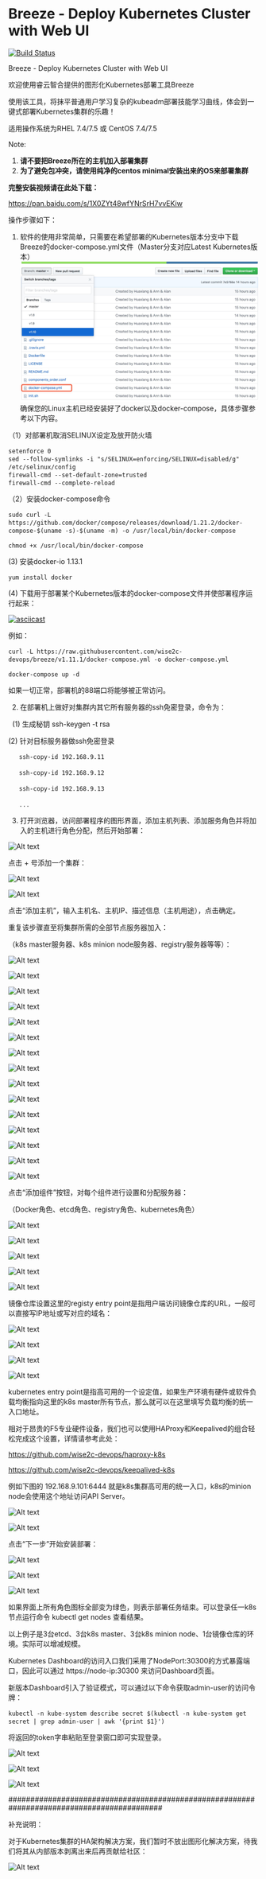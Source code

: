# Breeze - Deploy Kubernetes Cluster with Web UI
[![Build Status](https://travis-ci.org/wise2c-devops/breeze.svg?branch=master)](https://travis-ci.org/wise2c-devops/breeze)

Breeze - Deploy Kubernetes Cluster with Web UI

欢迎使用睿云智合提供的图形化Kubernetes部署工具Breeze

使用该工具，将抹平普通用户学习复杂的kubeadm部署技能学习曲线，体会到一键式部署Kubernetes集群的乐趣！

适用操作系统为RHEL 7.4/7.5 或 CentOS 7.4/7.5

Note:
1. **请不要把Breeze所在的主机加入部署集群**
2. **为了避免包冲突，请使用纯净的centos minimal安装出来的OS来部署集群**

**完整安装视频请在此处下载：**

https://pan.baidu.com/s/1X0ZYt48wfYNrSrH7vvEKiw

操作步骤如下：

1. 软件的使用非常简单，只需要在希望部署的Kubernetes版本分支中下载Breeze的docker-compose.yml文件（Master分支对应Latest Kubernetes版本）
![Alt](./manual/KubernetesDeployUI-037.png)
确保您的Linux主机已经安装好了docker以及docker-compose，具体步骤参考以下内容。

（1）对部署机取消SELINUX设定及放开防火墙

```
setenforce 0
sed --follow-symlinks -i "s/SELINUX=enforcing/SELINUX=disabled/g" /etc/selinux/config
firewall-cmd --set-default-zone=trusted
firewall-cmd --complete-reload
```

（2）安装docker-compose命令

```
sudo curl -L https://github.com/docker/compose/releases/download/1.21.2/docker-compose-$(uname -s)-$(uname -m) -o /usr/local/bin/docker-compose
```

```
chmod +x /usr/local/bin/docker-compose
```

(3) 安装docker-io 1.13.1

```
yum install docker
```

(4) 下载用于部署某个Kubernetes版本的docker-compose文件并使部署程序运行起来：

[![asciicast](https://asciinema.org/a/vFYiMG3ptzdYPkS68rcuj4AKK.png)](https://asciinema.org/a/vFYiMG3ptzdYPkS68rcuj4AKK)

例如：

```
curl -L https://raw.githubusercontent.com/wise2c-devops/breeze/v1.11.1/docker-compose.yml -o docker-compose.yml
```

```
docker-compose up -d
```

如果一切正常，部署机的88端口将能够被正常访问。

2. 在部署机上做好对集群内其它所有服务器的ssh免密登录，命令为：

   (1) 生成秘钥 ssh-keygen -t rsa
   
   (2) 针对目标服务器做ssh免密登录
   
       ssh-copy-id 192.168.9.11
       
       ssh-copy-id 192.168.9.12
       
       ssh-copy-id 192.168.9.13
       
       ...

3. 打开浏览器，访问部署程序的图形界面，添加主机列表、添加服务角色并将加入的主机进行角色分配，然后开始部署：

![Alt text](https://github.com/wise2c-devops/playbook/raw/master/manual/KubernetesDeployUI-001.png)

点击 + 号添加一个集群：

![Alt text](https://github.com/wise2c-devops/playbook/raw/master/manual/KubernetesDeployUI-002.png)

![Alt text](https://github.com/wise2c-devops/playbook/raw/master/manual/KubernetesDeployUI-003.png)

点击“添加主机”，输入主机名、主机IP、描述信息（主机用途），点击确定。

重复该步骤直至将集群所需的全部节点服务器加入：

（k8s master服务器、k8s minion node服务器、registry服务器等等）：

![Alt text](https://github.com/wise2c-devops/playbook/raw/master/manual/KubernetesDeployUI-004.png)

![Alt text](https://github.com/wise2c-devops/playbook/raw/master/manual/KubernetesDeployUI-005.png)

![Alt text](https://github.com/wise2c-devops/playbook/raw/master/manual/KubernetesDeployUI-006.png)

![Alt text](https://github.com/wise2c-devops/playbook/raw/master/manual/KubernetesDeployUI-007.png)

![Alt text](https://github.com/wise2c-devops/playbook/raw/master/manual/KubernetesDeployUI-008.png)

![Alt text](https://github.com/wise2c-devops/playbook/raw/master/manual/KubernetesDeployUI-009.png)

![Alt text](https://github.com/wise2c-devops/playbook/raw/master/manual/KubernetesDeployUI-010.png)

![Alt text](https://github.com/wise2c-devops/playbook/raw/master/manual/KubernetesDeployUI-011.png)

![Alt text](https://github.com/wise2c-devops/playbook/raw/master/manual/KubernetesDeployUI-012.png)

![Alt text](https://github.com/wise2c-devops/playbook/raw/master/manual/KubernetesDeployUI-013.png)

![Alt text](https://github.com/wise2c-devops/playbook/raw/master/manual/KubernetesDeployUI-014.png)

![Alt text](https://github.com/wise2c-devops/playbook/raw/master/manual/KubernetesDeployUI-015.png)

![Alt text](https://github.com/wise2c-devops/playbook/raw/master/manual/KubernetesDeployUI-016.png)

![Alt text](https://github.com/wise2c-devops/playbook/raw/master/manual/KubernetesDeployUI-017.png)

![Alt text](https://github.com/wise2c-devops/playbook/raw/master/manual/KubernetesDeployUI-018.png)

点击“添加组件”按钮，对每个组件进行设置和分配服务器：

（Docker角色、etcd角色、registry角色、kubernetes角色）

![Alt text](https://github.com/wise2c-devops/playbook/raw/master/manual/KubernetesDeployUI-019.png)

![Alt text](https://github.com/wise2c-devops/playbook/raw/master/manual/KubernetesDeployUI-020.png)

![Alt text](https://github.com/wise2c-devops/playbook/raw/master/manual/KubernetesDeployUI-021.png)

![Alt text](https://github.com/wise2c-devops/playbook/raw/master/manual/KubernetesDeployUI-022.png)

![Alt text](https://github.com/wise2c-devops/playbook/raw/master/manual/KubernetesDeployUI-023.png)

镜像仓库设置这里的registy entry point是指用户端访问镜像仓库的URL，一般可以直接写IP地址或写对应的域名：

![Alt text](https://github.com/wise2c-devops/playbook/raw/master/manual/KubernetesDeployUI-024.png)

![Alt text](https://github.com/wise2c-devops/playbook/raw/master/manual/KubernetesDeployUI-025.png)

![Alt text](https://github.com/wise2c-devops/playbook/raw/master/manual/KubernetesDeployUI-026.png)

![Alt text](https://github.com/wise2c-devops/playbook/raw/master/manual/KubernetesDeployUI-027.png)

kubernetes entry point是指高可用的一个设定值，如果生产环境有硬件或软件负载均衡指向这里的k8s master所有节点，那么就可以在这里填写负载均衡的统一入口地址。

相对于昂贵的F5专业硬件设备，我们也可以使用HAProxy和Keepalived的组合轻松完成这个设置，详情请参考此处：

https://github.com/wise2c-devops/haproxy-k8s

https://github.com/wise2c-devops/keepalived-k8s

例如下图的 192.168.9.101:6444 就是k8s集群高可用的统一入口，k8s的minion node会使用这个地址访问API Server。

![Alt text](https://github.com/wise2c-devops/playbook/raw/master/manual/KubernetesDeployUI-028.png)

![Alt text](https://github.com/wise2c-devops/playbook/raw/master/manual/KubernetesDeployUI-029.png)

点击“下一步”开始安装部署：

![Alt text](https://github.com/wise2c-devops/playbook/raw/master/manual/KubernetesDeployUI-030.png)

![Alt text](https://github.com/wise2c-devops/playbook/raw/master/manual/KubernetesDeployUI-031.png)

![Alt text](https://github.com/wise2c-devops/playbook/raw/master/manual/KubernetesDeployUI-032.png)

如果界面上所有角色图标全部变为绿色，则表示部署任务结束。可以登录任一k8s节点运行命令 kubectl get nodes 查看结果。

以上例子是3台etcd、3台k8s master、3台k8s minion node、1台镜像仓库的环境。实际可以增减规模。

Kubernetes Dashboard的访问入口我们采用了NodePort:30300的方式暴露端口，因此可以通过 https://node-ip:30300 来访问Dashboard页面。

新版本Dashboard引入了验证模式，可以通过以下命令获取admin-user的访问令牌：

```
kubectl -n kube-system describe secret $(kubectl -n kube-system get secret | grep admin-user | awk '{print $1}')
```

将返回的token字串粘贴至登录窗口即可实现登录。

![Alt text](https://github.com/wise2c-devops/playbook/raw/master/manual/KubernetesDeployUI-034.png)

![Alt text](https://github.com/wise2c-devops/playbook/raw/master/manual/KubernetesDeployUI-035.png)

![Alt text](https://github.com/wise2c-devops/playbook/raw/master/manual/KubernetesDeployUI-036.png)


###########################################################################################

补充说明：

对于Kubernetes集群的HA架构解决方案，我们暂时不放出图形化解决方案，待我们将其从内部版本剥离出来后再贡献给社区：

![Alt text](https://github.com/wise2c-devops/playbook/raw/master/manual/KubernetesDeployUI-033.png)

